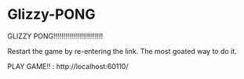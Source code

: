# Glizzy-PONG
GLIZZY PONG!!!!!!!!!!!!!!!!!!!!!!!!!

Restart the game by re-entering the link. The most goated way to do it.

PLAY GAME!! : http://localhost:60110/
